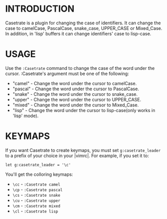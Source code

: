 INTRODUCTION
============

Casetrate is a plugin for changing the case of identifiers. It can change
the case to camelCase, PascalCase, snake_case, UPPER_CASE or Mixed_Case. In
addition, in 'lisp' buffers it can change identifiers' case to lisp-case.


USAGE
=====

Use the `:Casetrate` command to change the case of the word under the cursor.
:Casetrate's argument must be one of the following:

* "camel"  - Change the word under the cursor to camelCase.
* "pascal" - Change the word under the cursor to PascalCase.
* "snake"  - Change the word under the cursor to snake_case.
* "upper"  - Change the word under the cursor to UPPER_CASE.
* "mixed"  - Change the word under the cursor to Mixed_Case.
* "lisp"   - Change the word under the cursor to lisp-case(only works in
             'lisp' mode).

KEYMAPS
=======

If you want Casetrate to create keymaps, you must set `g:casetrate_leader` to
a prefix of your choice in your |vimrc|. For example, if you set it to:
```vim
let g:casetrate_leader = '\c'
```
You'll get the colloring keymaps:

* `\cc` - `:Casetrate camel`
* `\cp` - `:Casetrate pascal`
* `\cs` - `:Casetrate snake`
* `\cu` - `:Casetrate upper`
* `\cm` - `:Casetrate mixed`
* `\cl` - `:Casetrate lisp`

